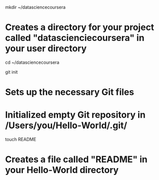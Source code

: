 mkdir ~/datasciencecoursera
# Creates a directory for your project called "datascienciecoursera" in your user directory

cd ~/datasciencecoursera

git init
# Sets up the necessary Git files
# Initialized empty Git repository in /Users/you/Hello-World/.git/

touch README
# Creates a file called "README" in your Hello-World directory
